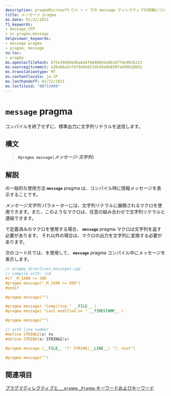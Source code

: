 ```yaml
---
description: pragmaMicrosoft C/c + + での message ディレクティブの詳細について説明します。
title: メッセージ pragma
ms.date: 01/22/2021
f1_keywords:
- message_CPP
- vc-pragma.message
helpviewer_keywords:
- message pragma
- pragma, message
no-loc:
- pragma
ms.openlocfilehash: 6f5e39896e0ba644f9d40665e80cbf7de9026223
ms.sourcegitcommit: a26a66a3cf479e0e827d549a9b850fad99b108d1
ms.translationtype: MT
ms.contentlocale: ja-JP
ms.lasthandoff: 01/22/2021
ms.locfileid: "98713494"
---
```

# <a name="message-no-locpragma"></a>`message` pragma

コンパイルを終了せずに、標準出力に文字列リテラルを送信します。

## <a name="syntax"></a>構文

> **`#pragma message(`***メッセージ-文字列***`)`**

## <a name="remarks"></a>解説

の一般的な使用方法 **`message`** pragma は、コンパイル時に情報メッセージを表示することです。

*メッセージ文字列* パラメーターには、文字列リテラルに展開されるマクロを使用できます。また、このようなマクロは、任意の組み合わせで文字列リテラルと連結できます。

で定義済みのマクロを使用する場合、 **`message`** pragma マクロは文字列を返す必要があります。 それ以外の場合は、マクロの出力を文字列に変換する必要があります。

次のコード片では、を使用して、 **`message`** pragma コンパイル中にメッセージを表示します。

```cpp
// pragma_directives_message1.cpp
// compile with: /LD
#if _M_IX86 >= 500
#pragma message("_M_IX86 >= 500")
#endif

#pragma message("")

#pragma message( "Compiling " __FILE__ )
#pragma message( "Last modified on " __TIMESTAMP__ )

#pragma message("")

// with line number
#define STRING2(x) #x
#define STRING(x) STRING2(x)

#pragma message (__FILE__ "[" STRING(__LINE__) "]: test")

#pragma message("")
```

## <a name="see-also"></a>関連項目

[プラグマディレクティブと `__pragma` `_Pragma` キーワードおよびキーワード](./pragma-directives-and-the-pragma-keyword.md)
